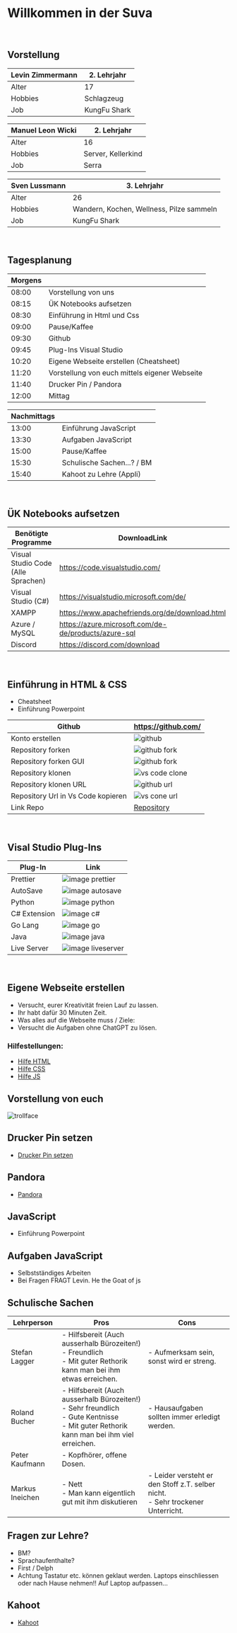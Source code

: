 # Willkommen in der Suva

&nbsp;
## Vorstellung

| Levin Zimmermann | 2. Lehrjahr |
| ---------------- | ----------- |
| Alter| 17 |
| Hobbies | Schlagzeug |
| Job | KungFu Shark |

| Manuel Leon Wicki | 2. Lehrjahr |
| ---------------- | ----------- |
| Alter| 16 |
| Hobbies | Server, Kellerkind |
| Job | Serra |

| Sven Lussmann | 3. Lehrjahr |
| ---------------- | ----------- |
| Alter| 26 |
| Hobbies | Wandern, Kochen, Wellness, Pilze sammeln |
| Job | KungFu Shark |
&nbsp;
&nbsp;

## Tagesplanung
| Morgens | |
| ---- | ----- |
| 08:00 | Vorstellung von uns |
| 08:15 | ÜK Notebooks aufsetzen |
| 08:30 | Einführung in Html und Css |
| 09:00 | Pause/Kaffee |
| 09:30 | Github |
| 09:45 | Plug-Ins Visual Studio |
| 10:20 | Eigene Webseite erstellen (Cheatsheet) |
| 11:20 | Vorstellung von euch mittels eigener Webseite |
| 11:40 | Drucker Pin / Pandora |
| 12:00 | Mittag |

| Nachmittags | |
| ---- | ----- |
| 13:00 | Einführung JavaScript |
| 13:30 | Aufgaben JavaScript |
| 15:00 | Pause/Kaffee |
| 15:30 | Schulische Sachen...? / BM |
| 15:40 | Kahoot zu Lehre (Appli) |

&nbsp;
&nbsp;
## ÜK Notebooks aufsetzen
|Benötigte Programme | DownloadLink |
| ---------------------------------- | --------------------------- |
| Visual Studio Code (Alle Sprachen) | https://code.visualstudio.com/ |
| Visual Studio (C#) | https://visualstudio.microsoft.com/de/ |![](image.png)
| XAMPP | https://www.apachefriends.org/de/download.html |
| Azure / MySQL | https://azure.microsoft.com/de-de/products/azure-sql |
| Discord | https://discord.com/download |
&nbsp;
      
## Einführung in HTML & CSS

- Cheatsheet
- Einführung Powerpoint
&nbsp;


|Github                              |       https://github.com/   | 
| ---------------------------------- | --------------------------- |
| Konto erstellen                    | ![github](./src/github.png) |
| Repository forken                  | ![github fork](./src/Github%20Fork.png) |
| Repository forken GUI              | ![github fork](./src/Github%20ForkConfirmed.png) |
| Repository klonen                  | ![vs code clone](./src/Clone%20Vs.png) |
| Repository klonen URL              | ![github url](./src/Copy%20url%20github.png) |
| Repository Url in Vs Code kopieren | ![vs cone url](./src/copy%20url%20vscode.png) |
| Link Repo | [Repository ]() |
&nbsp;

## Visal Studio Plug-Ins

| Plug-In | Link |
| ------- | ---- |
| Prettier | ![image prettier](./src/prettier.png) |
| AutoSave | ![image autosave](./src/autosave.png) |
| Python | ![image python](./src/python.png) |
| C# Extension | ![image c#](./src/csharp%20plug.png) |
| Go Lang | ![image go](./src/go.png) | 
| Java | ![image java](./src/java.png) |
| Live Server | ![image liveserver](./src/liveserver.png) |
&nbsp;

## Eigene Webseite erstellen
- Versucht, eurer Kreativität freien Lauf zu lassen.
- Ihr habt dafür 30 Minuten Zeit.
- Was alles auf die Webseite muss / Ziele:
- Versucht die Aufgaben ohne ChatGPT zu lösen.
### Hilfestellungen:
- [Hilfe HTML](https://www.w3schools.com/html/)
- [Hilfe CSS](https://www.w3schools.com/css/)
- [Hilfe JS](https://www.w3schools.com/js/)
&nbsp;
## Vorstellung von euch

![trollface](./src/Trollface_non-free.png)

## Drucker Pin setzen
- [Drucker Pin setzen](https://wiki.suvanet.ch/pages/viewpage.action?pageId=325008139&preview=%2F325008139%2F325008184%2FDrucker+PIN+setzen.pdf)

## Pandora
- [Pandora](https://drive.google.com/drive/folders/1unDy84w7R2xxEPjtjH2gMRF9UOWyNTXB)

## JavaScript
- Einführung Powerpoint

## Aufgaben JavaScript
- Selbstständiges Arbeiten
- Bei Fragen FRAGT Levin. He the Goat of js 

## Schulische Sachen
| Lehrperson | Pros | Cons |
| ---------- | ---- | ---- |
| Stefan Lagger | - Hilfsbereit (Auch ausserhalb Bürozeiten!) <br /> - Freundlich <br /> - Mit guter Rethorik kann man bei ihm etwas erreichen. |  - Aufmerksam sein, sonst wird er streng.  |
|Roland Bucher | - Hilfsbereit (Auch ausserhalb Bürozeiten!) <br /> - Sehr freundlich <br /> - Gute Kentnisse <br /> - Mit guter Rethorik kann man bei ihm viel erreichen.| - Hausaufgaben sollten immer erledigt werden. |
|Peter Kaufmann | - Kopfhörer, offene Dosen. |
| Markus Ineichen | - Nett <br /> - Man kann eigentlich gut mit ihm diskutieren | - Leider versteht er den Stoff z.T. selber nicht. <br/> - Sehr trockener Unterricht. |

## Fragen zur Lehre?
- BM?
- Sprachaufenthalte?
- First / Delph
- Achtung Tastatur etc. können geklaut werden. Laptops einschliessen oder nach Hause nehmen!!
Auf Laptop aufpassen...

## Kahoot
- [Kahoot](https://kahoot.it/)